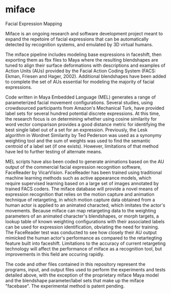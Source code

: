 # miface
Facial Expression Mapping

Miface is an ongoing research and software development project meant to expand the repetoire of facial expressions that can be automatically detected by recognition systems, and emulated by 3D virtual humans.

The miface pipeline includes modeling base expressions in faceshift, then exporting them as fbx files to Maya where the resulting blendshapes are tuned to align their surface deformations with descriptions and examples of Action Units (AUs) provided by the Facial Action Coding System (FACS: Ekman, Friesen and Hager, 2002). Additional blendshapes have been added to complete the set of AUs essential for modeling the majority of facial expressions.

Code written in Maya Embedded Language (MEL) generates a range of parameterized facial movement configurations. Several studies, using crowdsourced participants from Amazon's Mechanical Turk, have provided label sets for several hundred potential discrete expressions. At this time, the research focus is on determining whether using cosine similarity for word vector comparison provides a good distance metric for identifying the best single label out of a set for an expression. Previously, the Lesk algorithm in Wordnet Similarity by Ted Pederson was used as a synonymy weighting tool and the sum of weights was used to find the semantic centroid of a label set (if one exists). However, limitations of that method have led to further testing of alternate means.

MEL scripts have also been coded to generate animations based on the AU output of the commercial facial expression recognition software, FaceReader by VicarVision. FaceReader has been trained using traditional machine learning methods such as active appearance models, which require supervised learning based on a large set of images annotated by trained FACS coders. The miface database will provide a novel means of expression recognition that relies on the motion capture and animation technique of retargeting, in which motion capture data obtained from a human actor is applied to an animated characted, which imitates the actor's movements. Because miface can map retargeting data to the weighting parameters of an animated character's blendshapes, or morph targets, a lookup table of known weighting configurations with their associated labels can be used for expression identification, obviating the need for training. The FaceReader test was conducted to see how closely their AU output mimicked the human actor's performance as compared to the retartegting feature built into faceshift. Limitations to the accuracy of current retargeting technology will affect the performance of miface as a recognition tool, but improvements in this field are occuring rapidly.

The code and other files contained in this repository represent the programs, input, and output files used to perform the experiments and tests detailed above, with the exception of the proprietary miface Maya model and the blendshape parameter/label sets that make up the miface "facebase". The experimental method is patent pending.
